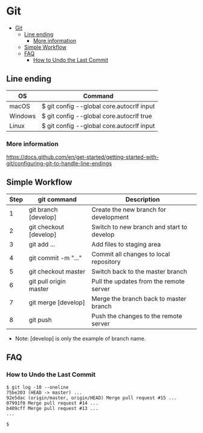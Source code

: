 # Git

- [Git](#git)
  - [Line ending](#line-ending)
    - [More information](#more-information)
  - [Simple Workflow](#simple-workflow)
  - [FAQ](#faq)
    - [How to Undo the Last Commit](#how-to-undo-the-last-commit)

## Line ending

| OS      | Command                                   |
| ------- | ----------------------------------------- |
| macOS   | $ git config --global core.autocrlf input |
| Windows | $ git config --global core.autocrlf true  |
| Linux   | $ git config --global core.autocrlf input |

### More information
https://docs.github.com/en/get-started/getting-started-with-git/configuring-git-to-handle-line-endings

## Simple Workflow

| Step | git command            | Description                               |
| ---- | ---------------------- | ----------------------------------------- |
| 1    | git branch [develop]   | Create the new branch for development     |
| 2    | git checkout [develop] | Switch to new branch and start to develop |
| 3    | git add ...            | Add files to staging area                 |
| 4    | git commit -m "..."    | Commit all changes to local repository    |
| 5    | git checkout master    | Switch back to the master branch          |
| 6    | git pull origin master | Pull the updates from the remote server   |
| 7    | git merge [develop]    | Merge the branch back to master branch    |
| 8    | git push               | Push the changes to the remote server     |

* Note: [develop] is only the example of branch name.

## FAQ

### How to Undo the Last Commit

```
$ git log -10 --oneline
75be203 (HEAD -> master) ...
92e5dac (origin/master, origin/HEAD) Merge pull request #15 ...
07991f0 Merge pull request #14 ...
b409cff Merge pull request #13 ...
...

$
```